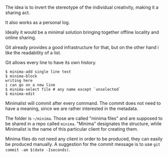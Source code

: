 The idea is to invert the stereotype of the individual creativity,
making it a sharing act.

It also works as a personal log.

Ideally it would be a minimal solution bringing together offline
locality and online sharing.

Git already provides a good infrastructure for that, but on the other
hand i like the readability of a list.

Git allows every line to have its own history.

```
$ minima-add single line text
$ minima-block
writing here
i can go on a new line
$ minima-select file # any name except `unselected`
$ minima-edit
```

Minimalist will commit after every command. The commit does not need
to have a meaning, since we are rather interested in the metadata.

The folder is `~/minima`. Those are called "minima files" and are
supposed to be shared in a repo called `minima`. "Minima" designates
the structure, while Minimalist is the name of this particular client
for creating them.

Minima files do not need any client in order to be produced, they can
easily be produced manually. A suggestion for the commit message is to
use `git commit -am $(date -Iseconds)`.

